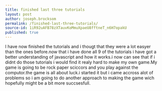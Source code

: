 ```yaml
---
title: finished last three tutorials
layout: post
author: joseph.brocksom
permalink: /finished-last-three-tutorials/
source-id: 1iR92uAFB78zXTauvKoMmuXpaeU8fftneT_n6H7opakU
published: true
---
```

I have now finished the tutorials and i thougt that they were a lot easyer than the ones before.now that i have done all 9 of the tutorials i have got a better understanding of javascript and how it works.i now can see that if i didnt do those tutorials i would find it realy hard to make my own game.My game is going to be rock paper sciccors and you play against the computor.the game is all about luck.i started it but i came accross alot of problems so i am going to do another approach to making the game wich hopefully might be a bit more succsesfull. 

